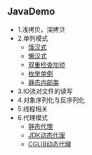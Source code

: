 ## JavaDemo
* 1.浅拷贝，深拷贝
* 2.单列模式
   * [饿汉式](https://github.com/21karat/java/blob/master/src/main/java/com/karat/cn/designpatterns/singleton/EagerSingleton.java)
   * [懒汉式](https://github.com/21karat/java/blob/master/src/main/java/com/karat/cn/designpatterns/singleton/LazySingleton.java)
   * [双重检查加锁](https://github.com/21karat/java/blob/master/src/main/java/com/karat/cn/designpatterns/singleton/Singleton.java)
   * [枚举单例](https://github.com/21karat/java/blob/master/src/main/java/com/karat/cn/designpatterns/enumsingleton/EnumSingleton.java)
   * [静态内部类](https://github.com/21karat/java/blob/master/src/main/java/com/karat/cn/designpatterns/singleton/A.java)
* 3.IO流对文件的读写
* 4.对象序列化与反序列化
* 5.线程相关
* 6.代理模式
   * [静态代理](https://github.com/21karat/java/tree/master/src/main/java/com/karat/cn/design/proxy/staticpro)
   * [JDK动态代理](https://github.com/21karat/java/tree/master/src/main/java/com/karat/cn/design/proxy/jdk)
   * [CGLIB动态代理](https://github.com/21karat/java/tree/master/src/main/java/com/karat/cn/design/proxy/cglib)
